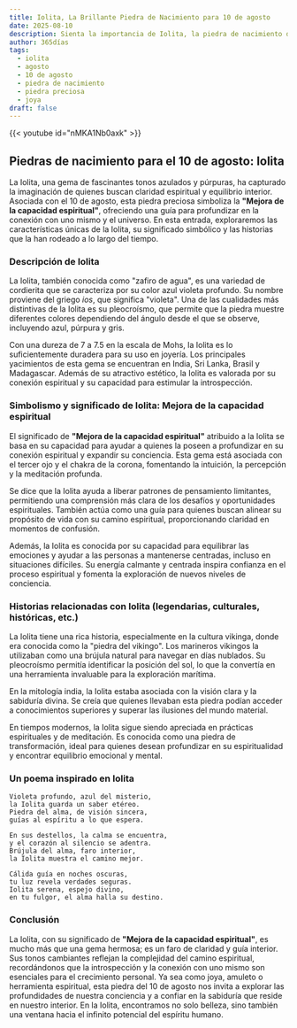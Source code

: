```yaml
---
title: Iolita, La Brillante Piedra de Nacimiento para 10 de agosto
date: 2025-08-10
description: Sienta la importancia de Iolita, la piedra de nacimiento de 10 de agosto que simboliza Mejora de la capacidad espiritual. Deje que su belleza y significado iluminen su día.
author: 365días
tags:
  - iolita
  - agosto
  - 10 de agosto
  - piedra de nacimiento
  - piedra preciosa
  - joya
draft: false
---
```


{{< youtube id="nMKA1Nb0axk" >}}

## Piedras de nacimiento para el 10 de agosto: Iolita

La Iolita, una gema de fascinantes tonos azulados y púrpuras, ha capturado la imaginación de quienes buscan claridad espiritual y equilibrio interior. Asociada con el 10 de agosto, esta piedra preciosa simboliza la **"Mejora de la capacidad espiritual"**, ofreciendo una guía para profundizar en la conexión con uno mismo y el universo. En esta entrada, exploraremos las características únicas de la Iolita, su significado simbólico y las historias que la han rodeado a lo largo del tiempo.

### Descripción de Iolita

La Iolita, también conocida como "zafiro de agua", es una variedad de cordierita que se caracteriza por su color azul violeta profundo. Su nombre proviene del griego _ios_, que significa "violeta". Una de las cualidades más distintivas de la Iolita es su pleocroísmo, que permite que la piedra muestre diferentes colores dependiendo del ángulo desde el que se observe, incluyendo azul, púrpura y gris.

Con una dureza de 7 a 7.5 en la escala de Mohs, la Iolita es lo suficientemente duradera para su uso en joyería. Los principales yacimientos de esta gema se encuentran en India, Sri Lanka, Brasil y Madagascar. Además de su atractivo estético, la Iolita es valorada por su conexión espiritual y su capacidad para estimular la introspección.

### Simbolismo y significado de Iolita: Mejora de la capacidad espiritual

El significado de **"Mejora de la capacidad espiritual"** atribuido a la Iolita se basa en su capacidad para ayudar a quienes la poseen a profundizar en su conexión espiritual y expandir su conciencia. Esta gema está asociada con el tercer ojo y el chakra de la corona, fomentando la intuición, la percepción y la meditación profunda.

Se dice que la Iolita ayuda a liberar patrones de pensamiento limitantes, permitiendo una comprensión más clara de los desafíos y oportunidades espirituales. También actúa como una guía para quienes buscan alinear su propósito de vida con su camino espiritual, proporcionando claridad en momentos de confusión.

Además, la Iolita es conocida por su capacidad para equilibrar las emociones y ayudar a las personas a mantenerse centradas, incluso en situaciones difíciles. Su energía calmante y centrada inspira confianza en el proceso espiritual y fomenta la exploración de nuevos niveles de conciencia.

### Historias relacionadas con Iolita (legendarias, culturales, históricas, etc.)

La Iolita tiene una rica historia, especialmente en la cultura vikinga, donde era conocida como la "piedra del vikingo". Los marineros vikingos la utilizaban como una brújula natural para navegar en días nublados. Su pleocroísmo permitía identificar la posición del sol, lo que la convertía en una herramienta invaluable para la exploración marítima.

En la mitología india, la Iolita estaba asociada con la visión clara y la sabiduría divina. Se creía que quienes llevaban esta piedra podían acceder a conocimientos superiores y superar las ilusiones del mundo material.

En tiempos modernos, la Iolita sigue siendo apreciada en prácticas espirituales y de meditación. Es conocida como una piedra de transformación, ideal para quienes desean profundizar en su espiritualidad y encontrar equilibrio emocional y mental.

### Un poema inspirado en Iolita

```
Violeta profundo, azul del misterio,  
la Iolita guarda un saber etéreo.  
Piedra del alma, de visión sincera,  
guías al espíritu a lo que espera.  

En sus destellos, la calma se encuentra,  
y el corazón al silencio se adentra.  
Brújula del alma, faro interior,  
la Iolita muestra el camino mejor.  

Cálida guía en noches oscuras,  
tu luz revela verdades seguras.  
Iolita serena, espejo divino,  
en tu fulgor, el alma halla su destino.  
```

### Conclusión

La Iolita, con su significado de **"Mejora de la capacidad espiritual"**, es mucho más que una gema hermosa; es un faro de claridad y guía interior. Sus tonos cambiantes reflejan la complejidad del camino espiritual, recordándonos que la introspección y la conexión con uno mismo son esenciales para el crecimiento personal. Ya sea como joya, amuleto o herramienta espiritual, esta piedra del 10 de agosto nos invita a explorar las profundidades de nuestra conciencia y a confiar en la sabiduría que reside en nuestro interior. En la Iolita, encontramos no solo belleza, sino también una ventana hacia el infinito potencial del espíritu humano.